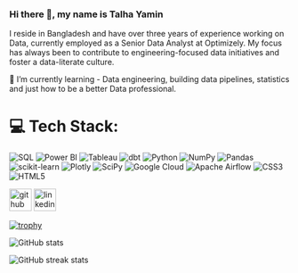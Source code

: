 ### Hi there 👋, my name is Talha Yamin
I reside in Bangladesh and have over three years of experience working on Data, currently employed as a Senior Data Analyst at Optimizely. My focus has always been to contribute to engineering-focused data initiatives and foster a data-literate culture.

🌱 I’m currently learning -  Data engineering, building data pipelines, statistics and just how to be a better Data professional.

# 💻 Tech Stack:

![SQL](https://img.shields.io/badge/SQL-Expert-blue?logo=sqlite&logoColor=white&style=for-the-badge) ![Power BI](https://img.shields.io/badge/Power%20BI-Expert-F2C811?logo=power-bi&logoColor=white&style=for-the-badge)
![Tableau](https://img.shields.io/badge/Tableau-Expert-E97627?logo=tableau&logoColor=white&style=for-the-badge) ![dbt](https://img.shields.io/badge/dbt-blue?logo=dbt&style=for-the-badge)
![Python](https://img.shields.io/badge/python-3670A0?style=for-the-badge&logo=python&logoColor=ffdd54) ![NumPy](https://img.shields.io/badge/numpy-%23013243.svg?style=for-the-badge&logo=numpy&logoColor=white) ![Pandas](https://img.shields.io/badge/pandas-%23150458.svg?style=for-the-badge&logo=pandas&logoColor=white) ![scikit-learn](https://img.shields.io/badge/scikit--learn-%23F7931E.svg?style=for-the-badge&logo=scikit-learn&logoColor=white) ![Plotly](https://img.shields.io/badge/Plotly-%233F4F75.svg?style=for-the-badge&logo=plotly&logoColor=white) ![SciPy](https://img.shields.io/badge/SciPy-%230C55A5.svg?style=for-the-badge&logo=scipy&logoColor=%white) ![Google Cloud](https://img.shields.io/badge/Google%20Cloud-%234285F4.svg?style=for-the-badge&logo=google-cloud&logoColor=white) ![Apache Airflow](https://img.shields.io/badge/Apache%20Airflow-017CEE?style=for-the-badge&logo=Apache%20Airflow&logoColor=white) ![CSS3](https://img.shields.io/badge/css3-%231572B6.svg?style=for-the-badge&logo=css3&logoColor=white) ![HTML5](https://img.shields.io/badge/html5-%23E34F26.svg?style=for-the-badge&logo=html5&logoColor=white)

[<img src='https://cdn.jsdelivr.net/npm/simple-icons@3.0.1/icons/github.svg' alt='github' height='40'>](https://github.com/TalhaYamin364)  [<img src='https://cdn.jsdelivr.net/npm/simple-icons@3.0.1/icons/linkedin.svg' alt='linkedin' height='40'>](https://www.linkedin.com/in/talha-yamin/)  

[![trophy](https://github-profile-trophy.vercel.app/?username=TalhaYamin364)](https://github.com/ryo-ma/github-profile-trophy)

![GitHub stats](https://github-readme-stats.vercel.app/api?username=TalhaYamin364&show_icons=true)  

![GitHub streak stats](https://streak-stats.demolab.com/?user=TalhaYamin364)  

